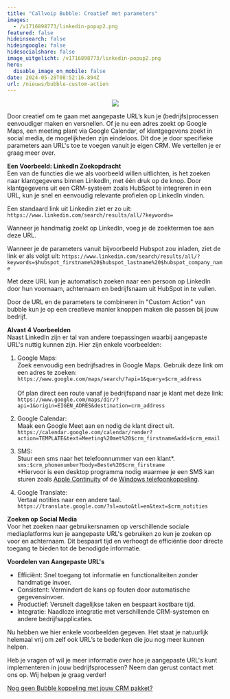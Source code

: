 ```yaml
---
title: "Callvoip Bubble: Creatief met parameters"
images:
  - /v1716898773/linkedin-popup2.png
featured: false
hideinsearch: false
hideingoogle: false
hidesocialshare: false
image_uitgelicht: /v1716898773/linkedin-popup2.png
hero:
  disable_image_on_mobile: false
date: 2024-05-28T08:52:16.894Z
url: /nieuws/bubble-custom-action
---
```

<center><img src="https://res.cloudinary.com/callvoip/image/upload/v1716898773/linkedin-popup.png"></center>

Door creatief om te gaan met aangepaste URL’s kun je (bedrijfs)processen eenvoudiger maken en versnellen. Of je nu een adres zoekt op Google Maps, een meeting plant via Google Calendar, of klantgegevens zoekt in social media, de mogelijkheden zijn eindeloos. Dit doe je door specifieke parameters aan URL's toe te voegen vanuit je eigen CRM. We vertellen je er graag meer over.

<b>Een Voorbeeld: LinkedIn Zoekopdracht</b><br>
Een van de functies die we als voorbeeld willen uitlichten, is het zoeken naar klantgegevens binnen LinkedIn, met één druk op de knop. Door klantgegevens uit een CRM-systeem zoals HubSpot te integreren in een URL, kun je snel en eenvoudig relevante profielen op LinkedIn vinden.

Een standaard link uit Linkedin ziet er zo uit:<br>
`https://www.linkedin.com/search/results/all/?keywords=`

Wanneer je handmatig zoekt op LinkedIn, voeg je de zoektermen toe aan deze URL.

Wanneer je de parameters vanuit bijvoorbeeld Hubspot zou inladen, ziet de link er als volgt uit:
`https://www.linkedin.com/search/results/all/?keywords=$hubspot_firstname%20$hubspot_lastname%20$hubspot_company_name`

Met deze URL kun je automatisch zoeken naar een persoon op LinkedIn door hun voornaam, achternaam en bedrijfsnaam uit HubSpot in te vullen.

Door de URL en de parameters te combineren in "Custom Action" van bubble kun je op een creatieve manier knoppen maken die passen bij jouw bedrijf.

<b>Alvast 4 Voorbeelden</b><br>
Naast LinkedIn zijn er tal van andere toepassingen waarbij aangepaste URL's nuttig kunnen zijn. Hier zijn enkele voorbeelden:

1. Google Maps:<br>Zoek eenvoudig een bedrijfsadres in Google Maps.
Gebruik deze link om een adres te zoeken:<br>
`https://www.google.com/maps/search/?api=1&query=$crm_address`<br><br>
Of plan direct een route vanaf je bedrijfspand naar je klant met deze link:<br>
`https://www.google.com/maps/dir/?api=1&origin=EIGEN_ADRES&destination=crm_address`

2. Google Calendar:<br>Maak een Google Meet aan en nodig de klant direct uit.<br>
`https://calendar.google.com/calendar/render?action=TEMPLATE&text=Meeting%20met%20$crm_firstname&add=$crm_email`

3. SMS:<br>Stuur een sms naar het telefoonnummer van een klant*.<br>
`sms:$crm_phonenumber?body=Beste%20$crm_firstname`<br>*Hiervoor is een desktop programma nodig waarmee je een SMS kan sturen zoals [Apple Continuity](https://support.apple.com/en-us/102418) of de [Windows telefoonkoppeling](ms-windows-store://pdp/?productid=9NMPJ99VJBWV).

4. Google Translate:<br>Vertaal notities naar een andere taal.<br>
`https://translate.google.com/?sl=auto&tl=en&text=$crm_notities`

<b>Zoeken op Social Media</b><br>
Voor het zoeken naar gebruikersnamen op verschillende sociale mediaplatforms kun je aangepaste URL's gebruiken zo kun je zoeken op voor en achternaam. Dit bespaart tijd en verhoogt de efficiëntie door directe toegang te bieden tot de benodigde informatie.

<b>Voordelen van Aangepaste URL's</b><br>
<div class="usp-list"><ul>
<li>Efficiënt: Snel toegang tot informatie en functionaliteiten zonder handmatige invoer.</li>
<li>Consistent: Vermindert de kans op fouten door automatische gegevensinvoer.</li>
<li>Productief: Versnelt dagelijkse taken en bespaart kostbare tijd.</li>
<li>Integratie: Naadloze integratie met verschillende CRM-systemen en andere bedrijfsapplicaties.</li>
</ul></div>

Nu hebben we hier enkele voorbeelden gegeven. Het staat je natuurlijk helemaal vrij om zelf ook URL’s te bedenken die jou nog meer kunnen helpen.

Heb je vragen of wil je meer informatie over hoe je aangepaste URL's kunt implementeren in jouw bedrijfsprocessen? Neem dan gerust contact met ons op. Wij helpen je graag verder!

<a href="https://www.callvoip.nl/marketplace/" class="button">Nog geen Bubble koppeling met jouw CRM pakket?</a>
